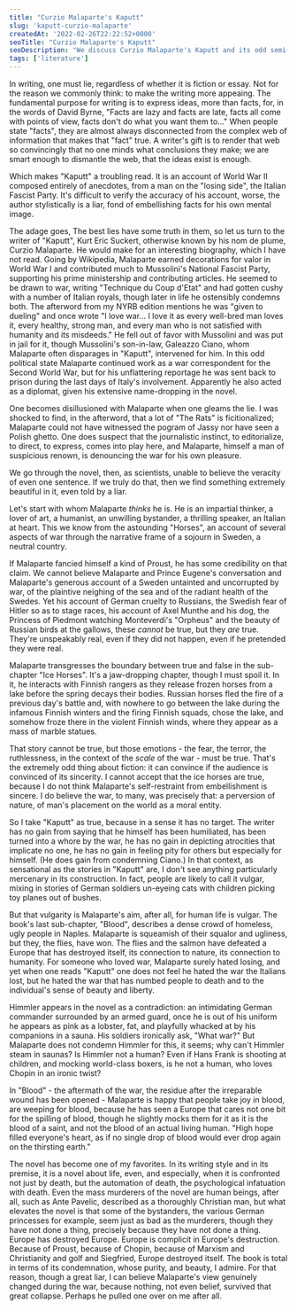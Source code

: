 ```yaml
---
title: "Curzio Malaparte's Kaputt"
slug: 'kaputt-curzio-malaparte'
createdAt: '2022-02-26T22:22:52+0000'
seoTitle: "Curzio Malaparte's Kaputt"
seoDescription: "We discuss Curzio Malaparte's Kaputt and its odd semi-fictional qualities."
tags: ['literature']
---
```


In writing, one must lie, regardless of whether it is fiction or essay. Not for the reason we commonly think: to make the writing more appeaing. The fundamental purpose for writing is to express ideas, more than facts, for, in the words of David Byrne, "Facts are lazy and facts are late, facts all come with points of view, facts don't do what you want them to..." When people state "facts", they are almost always disconnected from the complex web of information that makes that "fact" true. A writer's gift is to render that web so convincingly that no one minds what conclusions they make; we are smart enough to dismantle the web, that the ideas exist is enough.

Which makes "Kaputt" a troubling read. It is an account of World War II composed entirely of anecdotes, from a man on the "losing side", the Italian Fascist Party. It's difficult to verify the accuracy of his account, worse, the author stylistically is a liar, fond of embellishing facts for his own mental image.

The adage goes, The best lies have some truth in them, so let us turn to the writer of "Kaputt", Kurt Eric Suckert, otherwise known by his nom de plume, Curzio Malaparte. He would make for an interesting biography, which I have not read. Going by Wikipedia, Malaparte earned decorations for valor in World War I and contributed much to Mussolini's National Fascist Party, supporting his prime ministership and contributing articles. He seemed to be drawn to war, writing "Technique du Coup d'Etat" and had gotten cushy with a number of Italian royals, though later in life he ostensibly condemns both. The afterword from my NYRB edition mentions he was "given to dueling" and once wrote "I love war... I love it as every well-bred man loves it, every healthy, strong man, and every man who is not satisfied with humanity and its misdeeds." He fell out of favor with Mussolini and was put in jail for it, though Mussolini's son-in-law, Galeazzo Ciano, whom Malaparte often disparages in "Kaputt", intervened for him. In this odd political state Malaparte continued work as a war correspondent for the Second World War, but for his unflattering reportage he was sent back to prison during the last days of Italy's involvement. Apparently he also acted as a diplomat, given his extensive name-dropping in the novel.

One becomes disillusioned with Malaparte when one gleams the lie. I was shocked to find, in the afterword, that a lot of "The Rats" is ficitionalized; Malaparte could not have witnessed the pogram of Jassy nor have seen a Polish ghetto. One does suspect that the journalistic instinct, to editorialize, to direct, to express, comes into play here, and Malaparte, himself a man of suspicious renown, is denouncing the war for his own pleasure.

We go through the novel, then, as scientists, unable to believe the veracity of even one sentence. If we truly do that, then we find something extremely beautiful in it, even told by a liar.

Let's start with whom Malaparte _thinks_ he is. He is an impartial thinker, a lover of art, a humanist, an unwilling bystander, a thrilling speaker, an Italian at heart. This we know from the astounding "Horses", an account of several aspects of war through the narrative frame of a sojourn in Sweden, a neutral country.

If Malaparte fancied himself a kind of Proust, he has some credibility on that claim. We cannot believe Malaparte and Prince Eugene's conversation and Malaparte's generous account of a Sweden untainted and uncorrupted by war, of the plaintive neighing of the sea and of the radiant health of the Swedes. Yet his account of German cruelty to Russians, the Swedish fear of Hitler so as to stage races, his account of Axel Munthe and his dog, the Princess of Piedmont watching Monteverdi's "Orpheus" and the beauty of Russian birds at the gallows, these _cannot_ be true, but they _are_ true. They're unspeakably real, even if they did not happen, even if he pretended they were real.

Malaparte transgresses the boundary between true and false in the sub-chapter "Ice Horses". It's a jaw-dropping chapter, though I must spoil it. In it, he interacts with Finnish rangers as they release frozen horses from a lake before the spring decays their bodies. Russian horses fled the fire of a previous day's battle and, with nowhere to go between the lake during the infamous Finnish winters and the firing Finnish squads, chose the lake, and somehow froze there in the violent Finnish winds, where they appear as a mass of marble statues.

That story cannot be true, but those emotions - the fear, the terror, the ruthlessness, in the context of the _scale_ of the war - must be true. That's the extremely odd thing about fiction: it can convince if the audience is convinced of its sincerity. I cannot accept that the ice horses are true, because I do not think Malaparte's self-restraint from embellishment is sincere. I do believe the war, to many, was precisely that: a perversion of nature, of man's placement on the world as a moral entity.

So I take "Kaputt" as true, because in a sense it has no target. The writer has no gain from saying that he himself has been humiliated, has been turned into a whore by the war, he has no gain in depicting atrocities that implicate no one, he has no gain in feeling pity for others but especially for himself. (He does gain from condemning Ciano.) In that context, as sensational as the stories in "Kaputt" are, I don't see anything particularly mercenary in its construction. In fact, people are likely to call it vulgar, mixing in stories of German soldiers un-eyeing cats with children picking toy planes out of bushes.

But that vulgarity is Malaparte's aim, after all, for human life is vulgar. The book's last sub-chapter, "Blood", describes a dense crowd of homeless, ugly people in Naples. Malaparte is squeamish of their squalor and ugliness, but they, the flies, have won. The flies and the salmon have defeated a Europe that has destroyed itself, its connection to nature, its connection to humanity. For someone who loved war, Malaparte surely hated losing, and yet when one reads "Kaputt" one does not feel he hated the war the Italians lost, but he hated the war that has numbed people to death and to the individual's sense of beauty and liberty.

Himmler appears in the novel as a contradiction: an intimidating German commander surrounded by an armed guard, once he is out of his uniform he appears as pink as a lobster, fat, and playfully whacked at by his companions in a sauna. His soldiers ironically ask, "What war?" But Malaparte does not condemn Himmler for this, it seems; why can't Himmler steam in saunas? Is Himmler not a human? Even if Hans Frank is shooting at children, and mocking world-class boxers, is he not a human, who loves Chopin in an ironic twist?

In "Blood" - the aftermath of the war, the residue after the irreparable wound has been opened - Malaparte is happy that people take joy in blood, are weeping for blood, because he has seen a Europe that cares not one bit for the spilling of blood, though he slightly mocks them for it as it is the blood of a saint, and not the blood of an actual living human. "High hope filled everyone's heart, as if no single drop of blood would ever drop again on the thirsting earth."

The novel has become one of my favorites. In its writing style and in its premise, it is a novel about life, even, and especially, when it is confronted not just by death, but the automation of death, the psychological infatuation with death. Even the mass murderers of the novel are human beings, after all, such as Ante Pavelic, described as a thoroughly Christian man, but what elevates the novel is that some of the bystanders, the various German princesses for example, seem just as bad as the murderers, though they have not done a thing, precisely because they have not done a thing. Europe has destroyed Europe. Europe is complicit in Europe's destruction. Because of Proust, because of Chopin, because of Marxism and Christianity and golf and Siegfried, Europe destroyed itself. The book is total in terms of its condemnation, whose purity, and beauty, I admire. For that reason, though a great liar, I can believe Malaparte's view genuinely changed during the war, because nothing, not even belief, survived that great collapse. Perhaps he pulled one over on me after all.
